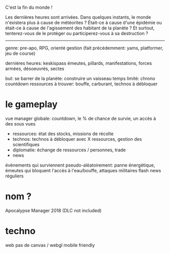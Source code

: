 C'est la fin du monde !

Les dernières heures sont arrivées. Dans quelques instants, le monde n'existera plus à cause de météorites ? Était-ce à cause d'une épidémie ou était-ce à cause de l'agissement des habitant de la planète ?
Et surtout, tenterez-vous de le protéger ou participerez-vous à sa destruction ?

---

genre: pre-apo, RPG, orienté gestion
(fait précédemment: yams, platformer, jeu de course)

dernières heures: keskispass
émeutes, pillards, manifestations, forces armées, désoeuvrés, sectes

but: se barrer de la planète: construire un vaisseau
temps limité: chrono countdown
ressources à trouver: bouffe, carburant, technos à débloquer

# le gameplay

vue manager globale: countdown, le % de chance de survie, un accès à des sous vues

- ressources: état des stocks, missions de récolte
- technos: technos à débloquer avec X ressources, gestion des scientifiques
- diplomatie: échange de ressources / personnes, trade
- news

évènements qui surviennent pseudo-aléatoirement:
panne énergétique, émeutes qui bloquent l'accès à l'eau/bouffe, attaques militaires
flash news réguliers

# nom ?

Apocalypse Manager 2018 (DLC not included)

# techno

web
pas de canvas / webgl
mobile friendly